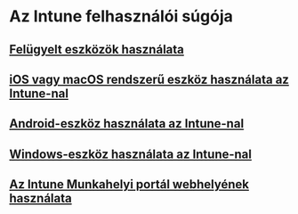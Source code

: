# Az Intune felhasználói súgója
## [Felügyelt eszközök használata](company-portal-frequently-asked-questions.md)
## [iOS vagy macOS rendszerű eszköz használata az Intune-nal](using-your-ios-or-macOS-device-with-intune.md)
## [Android-eszköz használata az Intune-nal](using-your-android-device-with-intune.md)
## [Windows-eszköz használata az Intune-nal](using-your-windows-device-with-intune.md)
## [Az Intune Munkahelyi portál webhelyének használata](using-the-intune-company-portal-website.md)


<!--HONumber=Feb17_HO2-->


